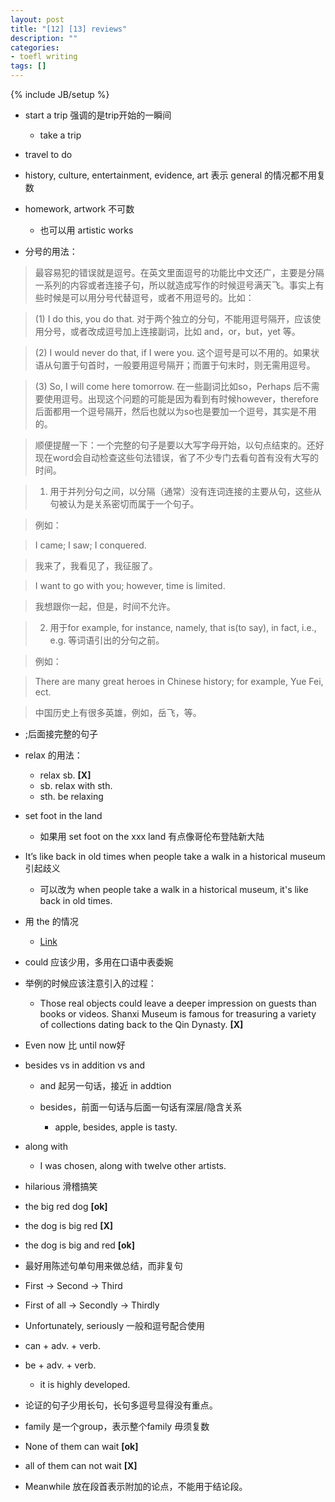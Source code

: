 ```yaml
---
layout: post
title: "[12] [13] reviews"
description: ""
categories: 
- toefl writing
tags: []
---
```

{% include JB/setup %}

* start a trip 强调的是trip开始的一瞬间
	* take a trip 
* travel to do
* history, culture, entertainment, evidence, art 表示 general 的情况都不用复数
* homework, artwork 不可数
	* 也可以用 artistic works

* 分号的用法：

> 最容易犯的错误就是逗号。在英文里面逗号的功能比中文还广，主要是分隔一系列的内容或者连接子句，所以就造成写作的时候逗号满天飞。事实上有些时候是可以用分号代替逗号，或者不用逗号的。比如：
 	
> (1) I do this, you do that. 对于两个独立的分句，不能用逗号隔开，应该使用分号，或者改成逗号加上连接副词，比如 and，or，but，yet 等。

> (2) I would never do that, if I were you. 这个逗号是可以不用的。如果状语从句置于句首时，一般要用逗号隔开；而置于句末时，则无需用逗号。

> (3) So, I will come here tomorrow. 在一些副词比如so，Perhaps 后不需要使用逗号。出现这个问题的可能是因为看到有时候however，therefore 后面都用一个逗号隔开，然后也就以为so也是要加一个逗号，其实是不用的。
 
> 顺便提醒一下：一个完整的句子是要以大写字母开始，以句点结束的。还好现在word会自动检查这些句法错误，省了不少专门去看句首有没有大写的时间。

> 1) 用于并列分句之间，以分隔（通常）没有连词连接的主要从句，这些从句被认为是关系密切而属于一个句子。

> 例如：

> I came; I saw; I conquered.

> 我来了，我看见了，我征服了。

> I want to go with you; however, time is limited.

> 我想跟你一起，但是，时间不允许。

> 2) 用于for example, for instance, namely, that is(to say), in fact, i.e., e.g. 等词语引出的分句之前。

> 例如：

> There are many great heroes in Chinese history; for example, Yue Fei, ect.

> 中国历史上有很多英雄，例如，岳飞，等。

* ;后面接完整的句子
	
* relax 的用法：
	* relax sb. **[X]**
	* sb. relax with sth.
	* sth. be relaxing 
	
* set foot in the land 
	* 如果用 set foot on the xxx land 有点像哥伦布登陆新大陆
	
* It’s like back in old times when people take a walk in a historical museum 引起歧义
	* 可以改为 when people take a walk in a historical museum, it's like back in old times.
	
* 用 the 的情况

	* [Link](http://jessielinhuiching.wordpress.com/2012/04/09/%E5%86%A0%E8%A9%9E-a-an-the-%E7%9A%84%E7%94%A8%E6%B3%95%E5%B0%8F%E6%95%B4%E7%90%86/)

* could 应该少用，多用在口语中表委婉
* 举例的时候应该注意引入的过程：
	* Those real objects could leave a deeper impression on guests than books or videos. Shanxi Museum is famous for treasuring a variety of collections dating back to the Qin Dynasty. **[X]**

* Even now 比 until now好
* besides vs in addition vs and
	* and 起另一句话，接近 in addtion
	* besides，前面一句话与后面一句话有深层/隐含关系
		
		* apple, besides, apple is tasty.
* along with
	* I was chosen, along with twelve other artists.
	
* hilarious 滑稽搞笑
* the big red dog **[ok]**
* the dog is big red **[X]**
* the dog is big and red **[ok]**
* 最好用陈述句单句用来做总结，而非复句

* First -> Second -> Third
* First of all -> Secondly -> Thirdly
* Unfortunately, seriously 一般和逗号配合使用
* can + adv. + verb.
* be + adv. + verb.
	* it is highly developed.
* 论证的句子少用长句，长句多逗号显得没有重点。
* family 是一个group，表示整个family 毋须复数
* None of them can wait **[ok]**
* all of them can not wait **[X]**
* Meanwhile 放在段首表示附加的论点，不能用于结论段。

	